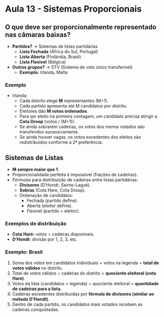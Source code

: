 # Aula 13 - Sistemas Proporcionais  

## O que deve ser proporcionalmente representado nas câmaras baixas?  
- **Partidos?** -> Sistemas de listas partidárias  
  - **Lista Fechada** (África do Sul, Portugal)  
  - **Lista Aberta** (Finlândia, Brasil)  
  - **Lista Flexível** (Bélgica)  
- **Outros grupos?** -> STV (Sistema de voto único transferível)  
  - **Exemplo:** Irlanda, Malta  

### Exemplo
- Irlanda:  
  - Cada distrito elege **M** representantes (M>1).  
  - Cada partido apresenta até M candidatos por distrito.  
  - Eleitores dão **M votos ordenados**.  
  - Para ser eleito na primeira contagem, um candidato precisa atingir a **Cota Droop** (votos / (M+1)).  
  - Se ainda sobrarem cadeiras, os votos dos menos votados são transferidos sucessivamente.  
  - Se ainda houver vagas, os votos excedentes dos eleitos são redistribuídos conforme a 2ª preferência.  

## Sistemas de Listas  
- **M sempre maior que 1**.  
- Proporcionalidade perfeita é impossível (frações de cadeiras).  
- Fórmulas para distribuição de cadeiras entre listas partidárias:  
  - **Divisores** (D’Hondt, Sainte-Laguë).  
  - **Sobras** (Cota Hare, Cota Droop).  
  - Ordenação de candidatos:  
    - Fechada (partido define).  
    - Aberta (eleitor define).  
    - Flexível (partido + eleitor).  

### Exemplos de distribuição  
- **Cota Hare:** votos ÷ cadeiras disponíveis.  
- **D’Hondt:** divisão por 1, 2, 3, etc.  

### Exemplo: Brasil  
1. Soma dos votos em candidatos individuais + votos na legenda = **total de votos válidos** no distrito.  
2. Total de votos válidos ÷ cadeiras do distrito = **quociente eleitoral (cota Hare)**.  
3. Votos da lista (candidatos + legenda) ÷ quociente eleitoral = **quantidade de cadeiras para a lista**.  
4. Cadeiras excedentes distribuídas por **fórmula de divisores (similar ao método D’Hondt)**.  
5. Dentro de cada partido, os candidatos mais votados recebem as cadeiras conquistadas.  